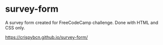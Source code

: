 # survey-form
A survey form created for FreeCodeCamp challenge. Done with HTML and CSS only.

https://crispybcn.github.io/survey-form/
